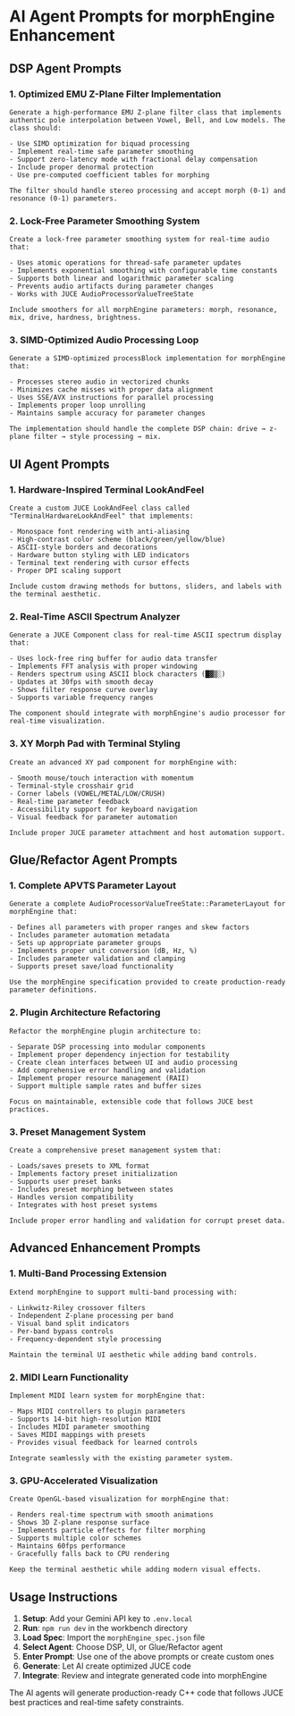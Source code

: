 # AI Agent Prompts for morphEngine Enhancement

## DSP Agent Prompts

### 1. Optimized EMU Z-Plane Filter Implementation
```
Generate a high-performance EMU Z-plane filter class that implements authentic pole interpolation between Vowel, Bell, and Low models. The class should:

- Use SIMD optimization for biquad processing
- Implement real-time safe parameter smoothing
- Support zero-latency mode with fractional delay compensation
- Include proper denormal protection
- Use pre-computed coefficient tables for morphing

The filter should handle stereo processing and accept morph (0-1) and resonance (0-1) parameters.
```

### 2. Lock-Free Parameter Smoothing System
```
Create a lock-free parameter smoothing system for real-time audio that:

- Uses atomic operations for thread-safe parameter updates
- Implements exponential smoothing with configurable time constants
- Supports both linear and logarithmic parameter scaling
- Prevents audio artifacts during parameter changes
- Works with JUCE AudioProcessorValueTreeState

Include smoothers for all morphEngine parameters: morph, resonance, mix, drive, hardness, brightness.
```

### 3. SIMD-Optimized Audio Processing Loop
```
Generate a SIMD-optimized processBlock implementation for morphEngine that:

- Processes stereo audio in vectorized chunks
- Minimizes cache misses with proper data alignment
- Uses SSE/AVX instructions for parallel processing
- Implements proper loop unrolling
- Maintains sample accuracy for parameter changes

The implementation should handle the complete DSP chain: drive → z-plane filter → style processing → mix.
```

## UI Agent Prompts

### 1. Hardware-Inspired Terminal LookAndFeel
```
Create a custom JUCE LookAndFeel class called "TerminalHardwareLookAndFeel" that implements:

- Monospace font rendering with anti-aliasing
- High-contrast color scheme (black/green/yellow/blue)
- ASCII-style borders and decorations
- Hardware button styling with LED indicators
- Terminal text rendering with cursor effects
- Proper DPI scaling support

Include custom drawing methods for buttons, sliders, and labels with the terminal aesthetic.
```

### 2. Real-Time ASCII Spectrum Analyzer
```
Generate a JUCE Component class for real-time ASCII spectrum display that:

- Uses lock-free ring buffer for audio data transfer
- Implements FFT analysis with proper windowing
- Renders spectrum using ASCII block characters (█▓▒░)
- Updates at 30fps with smooth decay
- Shows filter response curve overlay
- Supports variable frequency ranges

The component should integrate with morphEngine's audio processor for real-time visualization.
```

### 3. XY Morph Pad with Terminal Styling
```
Create an advanced XY pad component for morphEngine with:

- Smooth mouse/touch interaction with momentum
- Terminal-style crosshair grid
- Corner labels (VOWEL/METAL/LOW/CRUSH)
- Real-time parameter feedback
- Accessibility support for keyboard navigation
- Visual feedback for parameter automation

Include proper JUCE parameter attachment and host automation support.
```

## Glue/Refactor Agent Prompts

### 1. Complete APVTS Parameter Layout
```
Generate a complete AudioProcessorValueTreeState::ParameterLayout for morphEngine that:

- Defines all parameters with proper ranges and skew factors
- Includes parameter automation metadata
- Sets up appropriate parameter groups
- Implements proper unit conversion (dB, Hz, %)
- Includes parameter validation and clamping
- Supports preset save/load functionality

Use the morphEngine specification provided to create production-ready parameter definitions.
```

### 2. Plugin Architecture Refactoring
```
Refactor the morphEngine plugin architecture to:

- Separate DSP processing into modular components
- Implement proper dependency injection for testability
- Create clean interfaces between UI and audio processing
- Add comprehensive error handling and validation
- Implement proper resource management (RAII)
- Support multiple sample rates and buffer sizes

Focus on maintainable, extensible code that follows JUCE best practices.
```

### 3. Preset Management System
```
Create a comprehensive preset management system that:

- Loads/saves presets to XML format
- Implements factory preset initialization
- Supports user preset banks
- Includes preset morphing between states
- Handles version compatibility
- Integrates with host preset systems

Include proper error handling and validation for corrupt preset data.
```

## Advanced Enhancement Prompts

### 1. Multi-Band Processing Extension
```
Extend morphEngine to support multi-band processing with:

- Linkwitz-Riley crossover filters
- Independent Z-plane processing per band
- Visual band split indicators
- Per-band bypass controls
- Frequency-dependent style processing

Maintain the terminal UI aesthetic while adding band controls.
```

### 2. MIDI Learn Functionality
```
Implement MIDI learn system for morphEngine that:

- Maps MIDI controllers to plugin parameters
- Supports 14-bit high-resolution MIDI
- Includes MIDI parameter smoothing
- Saves MIDI mappings with presets
- Provides visual feedback for learned controls

Integrate seamlessly with the existing parameter system.
```

### 3. GPU-Accelerated Visualization
```
Create OpenGL-based visualization for morphEngine that:

- Renders real-time spectrum with smooth animations
- Shows 3D Z-plane response surface
- Implements particle effects for filter morphing
- Supports multiple color schemes
- Maintains 60fps performance
- Gracefully falls back to CPU rendering

Keep the terminal aesthetic while adding modern visual effects.
```

## Usage Instructions

1. **Setup**: Add your Gemini API key to `.env.local`
2. **Run**: `npm run dev` in the workbench directory
3. **Load Spec**: Import the `morphEngine_spec.json` file
4. **Select Agent**: Choose DSP, UI, or Glue/Refactor agent
5. **Enter Prompt**: Use one of the above prompts or create custom ones
6. **Generate**: Let AI create optimized JUCE code
7. **Integrate**: Review and integrate generated code into morphEngine

The AI agents will generate production-ready C++ code that follows JUCE best practices and real-time safety constraints.